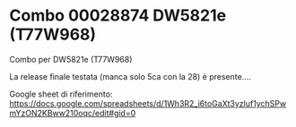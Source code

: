 # Combo 00028874 DW5821e (T77W968)
Combo per DW5821e (T77W968) 

La release finale testata (manca solo 5ca con la 28) è presente....

Google sheet di riferimento: https://docs.google.com/spreadsheets/d/1Wh3R2_i6toGaXt3yzluf1ychSPwmYzON2KBww210oqc/edit#gid=0
